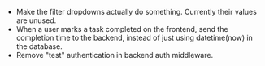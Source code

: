- Make the filter dropdowns actually do something. Currently their values are unused.
- When a user marks a task completed on the frontend, send the completion time to the backend, instead of just using datetime(now) in the database.
- Remove "test" authentication in backend auth middleware.

